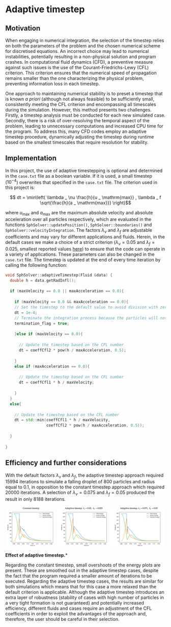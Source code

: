 # Adaptive timestep

## Motivation

When engaging in numerical integration, the selection of the timestep relies on both the parameters of the problem and the chosen numerical scheme for discretised equations. An incorrect choice may lead to numerical instabilities, potentially resulting in a non-physical solution and program crashes. In computational fluid dynamics (CFD), a preventive measure against such issues is the use of the Courant-Friedrichs-Lewy (CFL) criterion. This criterion ensures that the numerical speed of propagation remains smaller than the one characterizing the physical problem, preventing information loss in each timestep.

One approach to maintaining numerical stability is to preset a timestep that is known _a priori_ (although not always feasible) to be sufficiently small, consistently meeting the CFL criterion and encompassing all timescales during the simulation. However, this method presents two challenges. Firstly, a timestep analysis must be conducted for each new simulated case. Secondly, there is a risk of over-resolving the temporal aspect of the problem, leading to unnecessary computations and increased CPU time for the program. To address this, many CFD codes employ an adaptive timestep procedure, dynamically adjusting the timestep during runtime based on the smallest timescales that require resolution for stability.

## Implementation
In this project, the use of adaptive timestepping is optional and determined in the `case.txt` file as a boolean variable. If it is used, a small timestep ($10^{-4}$) overwrites that specified in the `case.txt` file. The criterion used in this project is:

$$ dt = \min\left( \lambda _ \nu \frac{h}{u _ \mathrm{max}} ,  \lambda _ f \sqrt{\frac{h}{a _ \mathrm{max}}} \right)$$

where $u_\mathrm{max}$ and $a_\mathrm{max}$ are the maximum absolute velocity and absolute acceleration over all particles respectively, which are evaluated in the functions `SphSolver::updatePosition()`, `SphSolver::boundaries()` and `SphSolver::velocityIntegration`. The factors $\lambda _ \nu$ and $\lambda _ f$ are adjustable coefficients and may vary for different applications and fluids. Herein, in the default cases we make a choice of a strict criterion ($\lambda _ {\nu} = 0.05$ and $\lambda _ f = 0.025$, smallest reported values [here](http://dx.doi.org/10.2312/egsh.20151010)) to ensure that the code can operate in a variety of applications. These parameters can also be changed in the `case.txt` file. The timestep is updated at the end of every time iteration by calling the following function:

```cpp
void SphSolver::adaptiveTimestep(Fluid &data) {
  double h = data.getRadInfl();

  if (maxVelocity == 0.0 || maxAcceleration == 0.0){

    if (maxVelocity == 0.0 && maxAcceleration == 0.0){
    // Set the timestep to the default value to avoid division with zero
    dt = 1e-4;
    // Terminate the integration process because the particles will not move any further
    termination_flag = true;

    }else if (maxVelocity == 0.0){ 

      // Update the timestep based on the CFL number
      dt = coeffCfl2 * pow(h / maxAcceleration, 0.5);

    }
    else if (maxAcceleration == 0.0){ 

      // Update the timestep based on the CFL number
      dt = coeffCfl1 * h / maxVelocity;

    }
  }
  else{

    // Update the timestep based on the CFL number
    dt = std::min(coeffCfl1 * h / maxVelocity,
                  coeffCfl2 * pow(h / maxAcceleration, 0.5));
                
  }

}
```

## Efficiency and further considerations

With the default factors $\lambda _ \nu$ and $\lambda _ f$, the adaptive timestep approach required 15994 iterations to simulate a falling droplet of 800 particles and radius equal to 0.1, in opposition to the constant timestep approach which required 20000 iterations. A selection of $\lambda _ \nu = 0.075$ and $\lambda _ f = 0.05$ produced the result in only 8188 iterations.

![adaptive_timstep_comparison](images/adaptive_timestp_comparison.png)

 **Effect of adaptive timestep.***

Regarding the constant timestep, small overshoots of the energy plots are present. These are smoothed out in the adaptive timestep cases, despite the fact that the program required a smaller amount of iterations to be executed. Regarding the adaptive timestep cases, the results are similar for both simulations which means that for this case a more relaxed than the default criterion is applicable. Although the adaptive timestep introduces an extra layer of robustness (stability of cases with high number of particles in a very tight formation is not guaranteed) and potentially increased efficiency, different fluids and cases require an adjustment of the CFL coefficients in order to exploit the advantages of the approach and, therefore, the user should be careful in their selection.
